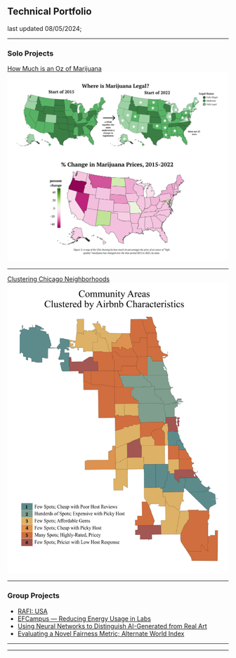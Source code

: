 ## Technical Portfolio
last updated 08/05/2024;

---

### Solo Projects

[How Much is an Oz of Marijuana](/sample_page)
<img src="images/marijuana_maps.png?raw=true"/>

---
[Clustering Chicago Neighborhoods](/pdf/sample_presentation.pdf)
<img src="images/airbnbs.png?raw=true"/>

---

### Group Projects

- [RAFI: USA](http://example.com/)
- [EFCampus — Reducing Energy Usage in Labs](http://example.com/)
- [Using Neural Networks to Distinguish AI-Generated from Real Art](http://example.com/)
- [Evaluating a Novel Fairness Metric; Alternate World Index](http://example.com/)

---
---

